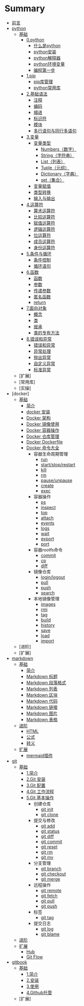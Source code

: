 # Summary

* [前言](README.md)
* [python](python/README.md)
  * [基础](python/00-basic/README.md)
    * [0.python](/python/00-basic/00-python/00-python.md)
      * [什么是python](/python/00-basic/00-python/01-什么是python.md)
      * [python安装](/python/00-basic/00-python/02-python安装.md)
      * [python解释器](/python/00-basic/00-python/03-python解释器.md)
      * [python环境变量](/python/00-basic/00-python/04-python环境变量.md)
      * [编程第一步](/python/00-basic/00-python/05-demo.py)
    * [1.pip](/python/00-basic/01-pip/00-pip库管理.md)
      * [pip库管理](/python/00-basic/01-pip/01-pip库管理.md)
      * [python常用库](/python/00-basic/01-pip/02-常用库.md)
    * [2.基础语法](/python/00-basic/02-basic/00-基础语法.md)
      * [注释](/python/00-basic/02-basic/01-注释.md)
      * [编码](/python/00-basic/02-basic/02-编码.md)
      * [缩进](/python/00-basic/02-basic/03-缩进.md)
      * [标识符](/python/00-basic/02-basic/04-标识符.md)
      * [模块](/python/00-basic/02-basic/05-模块.md)
      * [多行语句与同行多语句](/python/00-basic/02-basic/06-多行语句与同行多语句.md)
    * [3.变量](/python/00-basic/03-variable/00-变量.md)
      * [变量类型](/python/00-basic/03-variable/01-变量类型.md)
        * [Numbers（数字）](/python/00-basic/03-variable/01-variabletype/01-数字.md)
        * [String（字符串）](/python/00-basic/03-variable/01-variabletype/02-字符串.md)
        * [List（列表）](/python/00-basic/03-variable/01-variabletype/03-列表.md)
        * [Tuple（元组）](/python/00-basic/03-variable/01-variabletype/04-元组.md)
        * [Dictionary（字典）](/python/00-basic/03-variable/01-variabletype/05-字典.md)
        * [set（集合）](/python/00-basic/03-variable/01-variabletype/06-集合.md)
      * [变量赋值](/python/00-basic/03-variable/02-变量赋值.md)
      * [类型转换](/python/00-basic/03-variable/03-类型转换.md)
      * [输入与输出](/python/00-basic/03-variable/04-输入与输出.md)
    * [4.运算符](/python/00-basic/04-arithmetic/00-运算符.md)
      * [算术运算符](/python/00-basic/04-arithmetic/01-算术运算符.md)
      * [比较运算符](/python/00-basic/04-arithmetic/02-比较运算符.md)
      * [赋值运算符](/python/00-basic/04-arithmetic/03-赋值运算符.md)
      * [逻辑运算符](/python/00-basic/04-arithmetic/04-逻辑运算符.md)
      * [位运算符](/python/00-basic/04-arithmetic/05-位运算符.md)
      * [成员运算符](/python/00-basic/04-arithmetic/06-成员运算符.md)
      * [身份运算符](/python/00-basic/04-arithmetic/07-身份运算符.md)
    * [5.条件与循环](/python/00-basic/05-conditions&cycles/00-conditions&cycles.md)
      * [条件控制](/python/00-basic/05-conditions&cycles/01-条件控制.md)
      * [循环语句](/python/00-basic/05-conditions&cycles/02-循环语句.md)
    * [6.函数](/python/00-basic/06-function/00-function.md)
      * [函数](/python/00-basic/06-function/01-函数.md)
      * [参数](/python/00-basic/06-function/02-参数.md)
      * [传递参数](/python/00-basic/06-function/03-传参.md)
      * [匿名函数](/python/00-basic/06-function/04-匿名函数.md)
      * [return](/python/00-basic/06-function/05-return.md)
    * [7.面向对象](/python/00-basic/07-object-oriented/00-面向对象.md)
      * [概念](/python/00-basic/07-object-oriented/01-概念.md)
      * [类](/python/00-basic/07-object-oriented/02-类.md)
      * [继承](/python/00-basic/07-object-oriented/03-继承.md)
      * [类的专有方法](/python/00-basic/07-object-oriented/04-类的专有方法.md)
    * [8.错误和异常](/python/00-basic/08-errors&exceptions/00-错误与异常.md)
      * [错误和异常](/python/00-basic/08-errors&exceptions/01-错误与异常.md)
      * [异常处理](/python/00-basic/08-errors&exceptions/02-异常处理.md)
      * [抛出异常](/python/00-basic/08-errors&exceptions/03-抛出异常.md)
      * [自定义异常](/python/00-basic/08-errors&exceptions/04-自定义异常.md)
      * [标准异常](/python/00-basic/08-errors&exceptions/05-标准异常.md)
  * [扩展]
  * [常用库]
  * [实操]
* [docker]
  * [基础](docker/00-basic/README.md)
    * [简介](/docker/00-basic/01-docker.md)
    * [docker 安装](/docker/00-basic/02-安装.md)
    * [Docker 架构](/docker/00-basic/03-架构.md)
    * [Docker 镜像使用](/docker/00-basic/04-镜像.md)
    * [Docker 容器操作](/docker/00-basic/05-容器.md)
    * [Docker 仓库管理](/docker/00-basic/06-仓库.md)
    * [Docker Dockerfile](/docker/00-basic/07-dockerfile.md)
    * [Docker 命令大全](/docker/00-basic/08-命令.md)
      * 容器生命周期管理
        * [run](/docker/00-basic/command/run.md)
        * [start/stop/restart](/docker/00-basic/command/start-stop-restart.md)
        * [kill](/docker/00-basic/command/kill.md)
        * [rm](/docker/00-basic/command/rm.md)
        * [pause/unpause](/docker/00-basic/command/pause-unpause.md)
        * [create](/docker/00-basic/command/create.md)
        * [exec](/docker/00-basic/command/exec.md)
      * 容器操作
        * [ps](/docker/00-basic/command/ps.md)
        * [inspect](/docker/00-basic/command/inspect.md)
        * [top](/docker/00-basic/command/top.md)
        * [attach](/docker/00-basic/command/attach.md)
        * [events](/docker/00-basic/command/events.md)
        * [logs](/docker/00-basic/command/logs.md)
        * [wait](/docker/00-basic/command/wait.md)
        * [export](/docker/00-basic/command/export.md)
        * [port](/docker/00-basic/command/port.md)
      * 容器rootfs命令
        * [commit](/docker/00-basic/command/commit.md)
        * [cp](/docker/00-basic/command/cp.md)
        * [diff](/docker/00-basic/command/diff.md)
      * 镜像仓库
        * [login/logout](/docker/00-basic/command/login-logout.md)
        * [pull](/docker/00-basic/command/pull.md)
        * [push](/docker/00-basic/command/push.md)
        * [search](/docker/00-basic/command/search.md)
      * 本地镜像管理
        * [images](/docker/00-basic/command/images.md)
        * [rmi](/docker/00-basic/command/rmi.md)
        * [tag](/docker/00-basic/command/tag.md)
        * [build](/docker/00-basic/command/build.md)
        * [history](/docker/00-basic/command/history.md)
        * [save](/docker/00-basic/command/save.md)
        * [load](/docker/00-basic/command/load.md)
        * [import](/docker/00-basic/command/import.md)
  * [进阶]
  * [扩展]
* [markdown](/markdown/README.md)
  * [基础](/markdown/00-basic/README.md)
    * [简介](/markdown/00-basic/01-简介.md)
    * [Markdown 标题](/markdown/00-basic/02-标题.md)
    * [Markdown 段落格式](/markdown/00-basic/03-段落格式.md)
    * [Markdown 列表](/markdown/00-basic/04-列表.md)
    * [Markdown 区块](/markdown/00-basic/05-区块.md)
    * [Markdown 代码](/markdown/00-basic/06-代码.md)
    * [Markdown 链接](/markdown/00-basic/07-链接.md)
    * [Markdown 图片](/markdown/00-basic/08-图片.md)
    * [Markdown 表格](/markdown/00-basic/09-表格.md)
  * [进阶](/markdown/01-advanced/README.md)
    * [HTML](/markdown/01-advanced/01-html.md)
    * [公式](/markdown/01-advanced/02-公式.md)
    * [转义](/markdown/01-advanced/03-转义.md)
  * [扩展](/markdown/02-extend/README.md)
    * [mermaid插件](/markdown/02-extend/01-mermaid.md)
* [git](/git/README.md)
  * [基础](/git/00-basic/README.md)
    * [1.简介](/git/00-basic/01-简介.md)
    * [2.Git 安装](/git/00-basic/02-安装.md)
    * [3.Git 配置](/git/00-basic/03-配置.md)
    * [4.Git 工作流程](/git/00-basic/04-工作流程.md)
    * [5.Git 基本操作](/git/00-basic/05-基本操作.md)
      * 创建仓库
        * [git init](/git/00-basic/05-command/01-gitinit.md)
        * [git clone](/git/00-basic/05-command/02-gitclone.md)
      * 提交与修改
        * [git add](/git/00-basic/05-command/03-gitadd.md)
        * [git status](/git/00-basic/05-command/05-gitstatus.md)
        * [git diff](/git/00-basic/05-command/05-gitdiff.md)
        * [git commit](/git/00-basic/05-command/06-gitcommit.md)
        * [git reset](/git/00-basic/05-command/07-gitreset.md)
        * [git rm](/git/00-basic/05-command/08-gitrm.md)
        * [git mv](/git/00-basic/05-command/09-gitmv.md)
      * 分支管理
        * [git branch](/git/00-basic/05-command/10-gitbranch.md)
        * [git checkout](/git/00-basic/05-command/11-gitcheckout.md)
        * [git merge](/git/00-basic/05-command/12-gitmerge.md)
      * 远程操作
        * [git remote](/git/00-basic/05-command/13-gitremote.md)
        * [git fetch](/git/00-basic/05-command/14-gitfetch.md)
        * [git pull](/git/00-basic/05-command/15-gitpull.md)
        * [git push](/git/00-basic/05-command/16-gitpush.md)
      * 标签
        * [git tag](/git/00-basic/05-command/17-gittag.md)
      * 提交日志
        * [git log](/git/00-basic/05-command/18-gitlog.md)
        * [git blame](/git/00-basic/05-command/19-gitblame.md)
  * [进阶](/git/01-advanced/README.md)
  * [扩展](/git/02-extend/README.md)
    * [Hub](/git/02-extend/hub/README.md)
    * [Git Flow](/git/02-extend/gitflow/README.md)
* [gitbook](/gitbook/README.md)
  * [基础](/gitbook/00-basic/README.md)
    * [1.简介](/gitbook/00-basic/01-简介.md)
    * [2.安装](/gitbook/00-basic/02-安装.md)
    * [3.使用](/gitbook/00-basic/03-使用.md)
    * [4.Github托管](/gitbook/00-basic/04-github.md)
  * [扩展]
